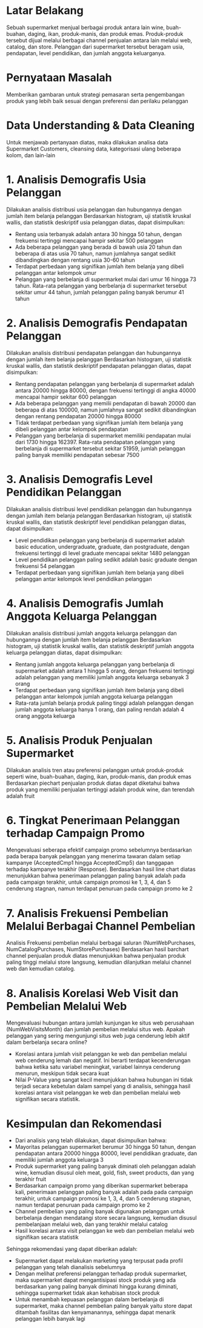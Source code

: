 # Latar Belakang
Sebuah supermarket menjual berbagai produk antara lain wine, buah-buahan, daging, ikan, produk-manis, dan produk emas. Produk-produk tersebut dijual melalui berbagai channel penjualan antara lain melalui web, catalog, dan store. Pelanggan dari supermarket tersebut beragam usia, pendapatan, level pendidikan, dan jumlah anggota keluarganya.
# Pernyataan Masalah
Memberikan gambaran untuk strategi pemasaran serta pengembangan produk yang lebih baik sesuai dengan preferensi dan perilaku pelanggan
# Data Understanding & Data Cleaning
Untuk menjawab pertanyaan diatas, maka dilakukan analisa data Supermarket Customers, cleansing data, kategorisasi ulang beberapa kolom, dan lain-lain
# 1. Analisis Demografis Usia Pelanggan
Dilakukan analisis distribusi usia pelanggan dan hubungannya dengan jumlah item belanja pelanggan
Berdasarkan histogram, uji statistik kruskal wallis, dan statistik deskriptif usia pelanggan diatas, dapat disimpulkan:
* Rentang usia terbanyak adalah antara 30 hingga 50 tahun, dengan frekuensi tertinggi mencapai hampir sekitar 500 pelanggan
* Ada beberapa pelanggan yang berada di bawah usia 20 tahun dan beberapa di atas usia 70 tahun, namun jumlahnya sangat sedikit dibandingkan dengan rentang usia 30-60 tahun
* Terdapat perbedaan yang signifikan jumlah item belanja yang dibeli pelanggan antar kelompok umur
* Pelanggan yang berbelanja di supermarket mulai dari umur 16 hingga 73 tahun. Rata-rata pelanggan yang berbelanja di supermarket tersebut sekitar umur 44 tahun, jumlah pelanggan paling banyak berumur 41 tahun
# 2. Analisis Demografis Pendapatan Pelanggan
Dilakukan analisis distribusi pendapatan pelanggan dan hubungannya dengan jumlah item belanja pelanggan
Berdasarkan histogram, uji statistik kruskal wallis, dan statistik deskriptif pendapatan pelanggan diatas, dapat disimpulkan:
* Rentang pendapatan pelanggan yang berbelanja di supermarket adalah antara 20000 hingga 80000, dengan frekuensi tertinggi di angka 40000 mencapai hampir sekitar 600 pelanggan
* Ada beberapa pelanggan yang memilii pendapatan di bawah 20000 dan beberapa di atas 100000, namun jumlahnya sangat sedikit dibandingkan dengan rentang pendapatan 20000 hingga 80000
* Tidak terdapat perbedaan yang signifikan jumlah item belanja yang dibeli pelanggan antar kelompok pendapatan
* Pelanggan yang berbelanja di supermarket memiliki pendapatan mulai dari 1730 hingga 162397. Rata-rata pendapatan pelanggan yang berbelanja di supermarket tersebut sekitar 51959, jumlah pelanggan paling banyak memiliki pendapatan sebesar 7500
# 3. Analisis Demografis Level Pendidikan Pelanggan
Dilakukan analisis distribusi level pendidikan pelanggan dan hubungannya dengan jumlah item belanja pelanggan
Berdasarkan histogram, uji statistik kruskal wallis, dan statistik deskriptif level pendidikan pelanggan diatas, dapat disimpulkan:
* Level pendidikan pelanggan yang berbelanja di supermarket adalah basic education, undergraduate, graduate, dan postgraduate, dengan frekuensi tertinggi di level graduate mencapai sekitar 1480 pelanggan
* Level pendidikan pelanggan paling sedikit adalah basic graduate dengan frekuensi 54 pelanggan
* Terdapat perbedaan yang signifikan jumlah item belanja yang dibeli pelanggan antar kelompok level pendidikan pelanggan
# 4. Analisis Demografis Jumlah Anggota Keluarga Pelanggan
Dilakukan analisis distribusi jumlah anggota keluarga pelanggan dan hubungannya dengan jumlah item belanja pelanggan
Berdasarkan histogram, uji statistik kruskal wallis, dan statistik deskriptif jumlah anggota keluarga pelanggan diatas, dapat disimpulkan:
* Rentang jumlah anggota keluarga pelanggan yang berbelanja di supermarket adalah antara 1 hingga 5 orang, dengan frekuensi tertinggi adalah pelanggan yang memiliki jumlah anggota keluarga sebanyak 3 orang
* Terdapat perbedaan yang signifikan jumlah item belanja yang dibeli pelanggan antar kelompok jumlah anggota keluarga pelanggan
* Rata-rata jumlah belanja produk paling tinggi adalah pelanggan dengan jumlah anggota keluarga hanya 1 orang, dan paling rendah adalah 4 orang anggota keluarga
# 5. Analisis Produk Penjualan Supermarket
Dilakukan analisis tren atau preferensi pelanggan untuk produk-produk seperti wine, buah-buahan, daging, ikan, produk-manis, dan produk emas
Berdasarkan piechart penjualan produk diatas dapat diketahui bahwa produk yang memiliki penjualan tertinggi adalah produk wine, dan terendah adalah fruit
# 6. Tingkat Penerimaan Pelanggan terhadap Campaign Promo
Mengevaluasi seberapa efektif  campaign promo sebelumnya berdasarkan pada berapa banyak pelanggan yang menerima tawaran dalam setiap kampanye (AcceptedCmp1 hingga AcceptedCmp5) dan tanggapan terhadap kampanye terakhir (Response).
Berdasarkan hasil line chart diatas menunjukkan bahwa penerimaan pelanggan paling banyak adalah pada pada campaign terakhir, untuk campaign promosi ke 1, 3, 4, dan 5 cenderung stagnan, namun terdapat penuruan pada campaign promo ke 2
# 7. Analisis Frekuensi Pembelian Melalui Berbagai Channel Pembelian
Analisis Frekuensi pembelian melalui berbagai saluran (NumWebPurchases, NumCatalogPurchases, NumStorePurchases)
Berdasarkan hasil barchart channel penjualan produk diatas menunjukkan bahwa penjualan produk paling tinggi melalui store langsung, kemudian dilanjutkan melalui channel web dan kemudian catalog.
# 8. Analisis Korelasi Web Visit dan Pembelian Melalui Web
Mengevaluasi hubungan antara jumlah kunjungan ke situs web perusahaan (NumWebVisitsMonth) dan jumlah pembelian melalui situs web. Apakah pelanggan yang sering mengunjungi situs web juga cenderung lebih aktif dalam berbelanja secara online?
- Korelasi antara jumlah visit pelanggan ke web dan pembelian melalui web cenderung lemah dan negatif. Ini berarti terdapat kecenderungan bahwa ketika satu variabel meningkat, variabel lainnya cenderung menurun, meskipun tidak secara kuat
- Nilai P-Value yang sangat kecil menunjukkan bahwa hubungan ini tidak terjadi secara kebetulan dalam sampel yang di analisis, sehingga hasil korelasi antara visit pelanggan ke web dan pembelian melalui web signifikan secara statistik.
# Kesimpulan dan Rekomendasi
- Dari analisis yang telah dilakukan, dapat disimpulkan bahwa:
- Mayoritas pelanggan supermarket berumur 30 hingga 50 tahun, dengan pendapatan antara 20000 hingga 80000, level pendidikan graduate, dan memiliki jumlah anggota keluarga 3
- Produk supermarket yang paling banyak diminati oleh pelanggan adalah wine, kemudian disusul oleh meat, gold, fish, sweet products, dan yang terakhir fruit
- Berdasarkan campaign promo yang diberikan supermarket beberapa kali, penerimaan pelanggan paling banyak adalah pada pada campaign terakhir, untuk campaign promosi ke 1, 3, 4, dan 5 cenderung stagnan, namun terdapat penuruan pada campaign promo ke 2
- Channel pembelian yang paling banyak digunakan pelanggan untuk berbelanja dengan mendatangi store secara langsung, kemudian disusul pembelanjaan melalui web, dan yang terakhir melalui catalog
- Hasil korelasi antara visit pelanggan ke web dan pembelian melalui web signifikan secara statistik

Sehingga rekomendasi yang dapat diberikan adalah:
- Supermarket dapat melakukan marketing yang terpusat pada profil pelanggan yang telah dianalisis sebelumnya
- Dengan melihat preferensi pelanggan terhadap produk supermarket, maka supermarket dapat mengantisipasi stock produk yang ada berdasarkan yang paling banyak diminati hingga kurang diminati, sehingga supermarket tidak akan kehabisan stock produk
- Untuk menambah kepuasan pelanggan dalam berbelanja di supermarket, maka channel pembelian paling banyak yaitu store dapat ditambah fasilitas dan kenyamanannya, sehingga dapat menarik pelanggan lebih banyak lagi
